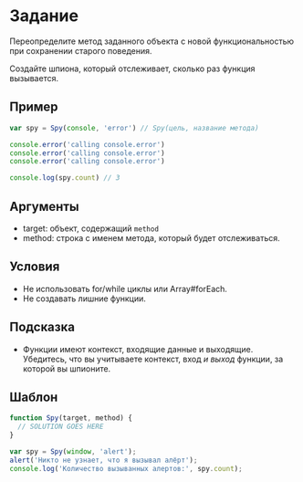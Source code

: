 # Задание

Переопределите метод заданного объекта с новой функциональностью при сохранении старого поведения.

Создайте шпиона, который отслеживает, сколько раз функция вызывается.

## Пример

```js
var spy = Spy(console, 'error') // Spy(цель, название метода)

console.error('calling console.error')
console.error('calling console.error')
console.error('calling console.error')

console.log(spy.count) // 3
```

## Аргументы

* target: объект, содержащий `method`
* method: строка с именем метода, который будет отслеживаться.

## Условия

* Не использовать for/while циклы или Array#forEach.
* Не создавать лишние функции.

## Подсказка

* Функции имеют контекст, входящие данные и выходящие. Убедитесь, что вы учитываете контекст, вход *и выход* функции, за которой вы шпионите.

## Шаблон

```js
function Spy(target, method) {
  // SOLUTION GOES HERE
}

var spy = Spy(window, 'alert');
alert('Никто не узнает, что я вызывал алёрт');
console.log('Количество вызыванных алертов:', spy.count);
```
